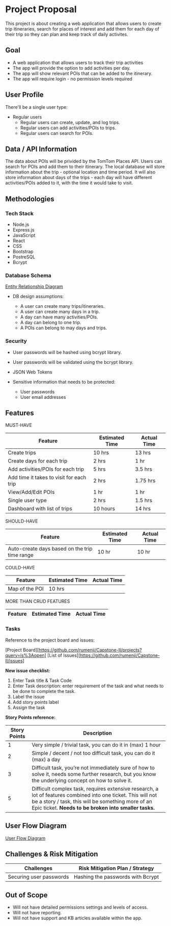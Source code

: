 # Project Proposal

This project is about creating a web application that allows users to create trip itineraries, search for places of interest and add them for each day of their trip so they can plan and keep track of daily activites.

## Goal

- A web application that allows users to track their trip activities
- The app will provide the option to add activities per day. 
- The app will show relevant POIs that can be added to the itinerary.
- The app will require login - no permission levels required

## User Profile

There'll be a single user type:
- Regular users
  - Regular users can create, update, and log trips.
  - Regular users can add activities/POIs to trips.
  - Regular users can search for POIs.

## Data / API Information

The data about POIs will be privided by the TomTom Places API.
Users can search for POIs and add them to their itinerary.
The local database will store information about the trip - optional location and time period. It will also store information about days of the trips - each day will have different activities/POIs added to it, with the time it would take to visit.

## Methodologies

### Tech Stack

- Node.js
- Express.js
- JavaScript
- React
- CSS
- Bootstrap
- PostreSQL
- Bcrypt

### Database Schema

[Entity Relationship Diagram](DatabaseDiagram.jpeg)

- DB design assumptions:

  - A user can create many trips/itineraries.
  - A user can create many days in a trip.
  - A day can have many activities/POIs.
  - A day can belong to one trip.
  - A POIs can belong to may days and trips.

### Security

  - User passwords will be hashed using bcrypt library.
  - User passwords will be validated using the bcrypt library.
  - JSON Web Tokens

- Sensitive information that needs to be protected:

  - User passwords
  - User email addresses

## Features


MUST-HAVE

| Feature | Estimated Time | Actual Time |
| ------- | -------------- | ----------- |
| Create trips     |  10 hrs          | 13 hrs       |
| Create days for each trip | 2 hrs | 1 hr |
| Add activities/POIs for each trip | 5 hrs | 3.5 hrs |
| Add time it takes to visit for each trip | 2 hrs | 1.75 hrs |
| View/Add/Edit POIs | 1 hr | 1 hr|
| Single user type | 2 hrs | 1.5 hrs |
| Dashboard with list of trips| 10 hours | 14 hrs |


SHOULD-HAVE

| Feature | Estimated Time | Actual Time |
| ------- | -------------- | ----------- |
| Auto-create days based on the trip time range | 10 hr | 10 hr |


COULD-HAVE

| Feature | Estimated Time | Actual Time |
| ------- | -------------- | ----------- |
| Map of the POI     | 10 hrs          |        |


MORE THAN CRUD FEATURES

| Feature | Estimated Time | Actual Time |
| ------- | -------------- | ----------- |

### Tasks

Reference to the project board and issues:

[Project Board][https://github.com/rumenji/Capstone-II/projects?query=is%3Aopen]
[List of Issues][https://github.com/rumenji/Capstone-II/issues]

**New issue checklist:**

1. Enter Task title & Task Code
2. Enter Task description: enter requirement of the task and what needs to be done to complete the task.
3. Label the issue
4. Add story points label
5. Assign the task


**Story Points reference:**

| Story Points | Description                                                                                                                                                                                                              |
|--------------|--------------------------------------------------------------------------------------------------------------------------------------------------------------------------------------------------------------------------|
| 1            | Very simple / trivial task, you can do it in (max) 1 hour                                                                                                                                                                |
| 2            | Simple / decent / not too difficult task, you can do it (max) a day                                                                                                                                                      |
| 3            | Difficult task, you’re not immediately sure of how to solve it, needs some further research, but you know the underlying concept on how to solve it.                                                                     |
| 5            | Difficult complex task, requires extensive research, a lot of features combined into one ticket. This will not be a story / task, this will be something more of an Epic ticket.  **Needs to be broken into smaller tasks.** |

## User Flow Diagram


[User Flow Diagram](UserFlowCapstoneII.jpg)



## Challenges & Risk Mitigation


| Challenges     | Risk Mitigation Plan / Strategy |
| -------------- | ------------------------------- |
| Securing user passwords       | Hashing the passwords with Bcrypt |

## Out of Scope


- Will not have detailed permissions settings and levels of access.
- Will not have reporting.
- Will not have support and KB articles available within the app.
